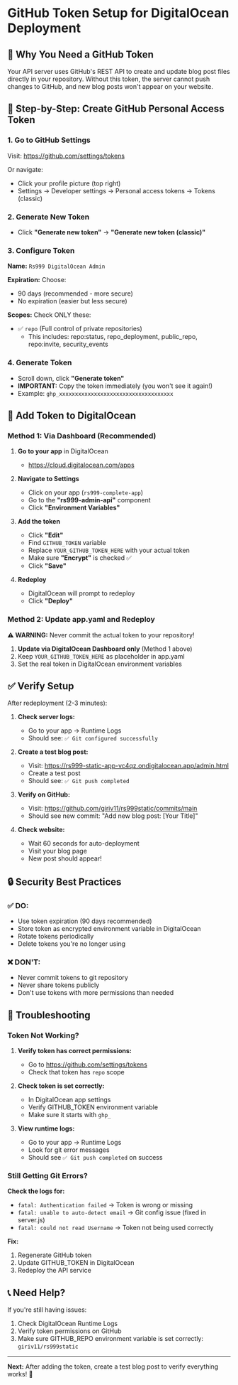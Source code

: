 # GitHub Token Setup for DigitalOcean Deployment

## 🔑 Why You Need a GitHub Token

Your API server uses GitHub's REST API to create and update blog post files directly in your repository. Without this token, the server cannot push changes to GitHub, and new blog posts won't appear on your website.

## 📝 Step-by-Step: Create GitHub Personal Access Token

### 1. Go to GitHub Settings
Visit: https://github.com/settings/tokens

Or navigate:
- Click your profile picture (top right)
- Settings → Developer settings → Personal access tokens → Tokens (classic)

### 2. Generate New Token
- Click **"Generate new token"** → **"Generate new token (classic)"**

### 3. Configure Token
**Name:** `Rs999 DigitalOcean Admin`

**Expiration:** Choose:
- 90 days (recommended - more secure)
- No expiration (easier but less secure)

**Scopes:** Check ONLY these:
- ✅ `repo` (Full control of private repositories)
  - This includes: repo:status, repo_deployment, public_repo, repo:invite, security_events

### 4. Generate Token
- Scroll down, click **"Generate token"**
- **IMPORTANT:** Copy the token immediately (you won't see it again!)
- Example: `ghp_xxxxxxxxxxxxxxxxxxxxxxxxxxxxxxxxxxxx`

## 🚀 Add Token to DigitalOcean

### Method 1: Via Dashboard (Recommended)

1. **Go to your app** in DigitalOcean
   - https://cloud.digitalocean.com/apps

2. **Navigate to Settings**
   - Click on your app (`rs999-complete-app`)
   - Go to the **"rs999-admin-api"** component
   - Click **"Environment Variables"**

3. **Add the token**
   - Click **"Edit"**
   - Find `GITHUB_TOKEN` variable
   - Replace `YOUR_GITHUB_TOKEN_HERE` with your actual token
   - Make sure **"Encrypt"** is checked ✅
   - Click **"Save"**

4. **Redeploy**
   - DigitalOcean will prompt to redeploy
   - Click **"Deploy"**

### Method 2: Update app.yaml and Redeploy

**⚠️ WARNING:** Never commit the actual token to your repository!

1. **Update via DigitalOcean Dashboard only** (Method 1 above)
2. Keep `YOUR_GITHUB_TOKEN_HERE` as placeholder in app.yaml
3. Set the real token in DigitalOcean environment variables

## ✅ Verify Setup

After redeployment (2-3 minutes):

1. **Check server logs:**
   - Go to your app → Runtime Logs
   - Should see: `✅ Git configured successfully`

2. **Create a test blog post:**
   - Visit: https://rs999-static-app-vc4qz.ondigitalocean.app/admin.html
   - Create a test post
   - Should see: `✅ Git push completed`

3. **Verify on GitHub:**
   - Visit: https://github.com/giriv11/rs999static/commits/main
   - Should see new commit: "Add new blog post: [Your Title]"

4. **Check website:**
   - Wait 60 seconds for auto-deployment
   - Visit your blog page
   - New post should appear!

## 🔒 Security Best Practices

### ✅ DO:
- Use token expiration (90 days recommended)
- Store token as encrypted environment variable in DigitalOcean
- Rotate tokens periodically
- Delete tokens you're no longer using

### ❌ DON'T:
- Never commit tokens to git repository
- Never share tokens publicly
- Don't use tokens with more permissions than needed

## 🐛 Troubleshooting

### Token Not Working?

1. **Verify token has correct permissions:**
   - Go to https://github.com/settings/tokens
   - Check that token has `repo` scope

2. **Check token is set correctly:**
   - In DigitalOcean app settings
   - Verify GITHUB_TOKEN environment variable
   - Make sure it starts with `ghp_`

3. **View runtime logs:**
   - Go to your app → Runtime Logs
   - Look for git error messages
   - Should see `✅ Git push completed` on success

### Still Getting Git Errors?

**Check the logs for:**
- `fatal: Authentication failed` → Token is wrong or missing
- `fatal: unable to auto-detect email` → Git config issue (fixed in server.js)
- `fatal: could not read Username` → Token not being used correctly

**Fix:**
1. Regenerate GitHub token
2. Update GITHUB_TOKEN in DigitalOcean
3. Redeploy the API service

## 📞 Need Help?

If you're still having issues:
1. Check DigitalOcean Runtime Logs
2. Verify token permissions on GitHub
3. Make sure GITHUB_REPO environment variable is set correctly: `giriv11/rs999static`

---

**Next:** After adding the token, create a test blog post to verify everything works! 🎉
